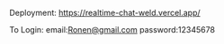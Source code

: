 Deployment: https://realtime-chat-weld.vercel.app/

To Login:
  email:Ronen@gmail.com
  password:12345678
